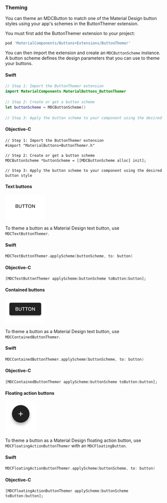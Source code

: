 ### Theming

You can theme an MDCButton to match one of the Material Design button styles using your app's
schemes in the ButtonThemer extension.

You must first add the ButtonThemer extension to your project:

```bash
pod 'MaterialComponents/Buttons+Extensions/ButtonThemer'
```

You can then import the extension and create an `MDCButtonScheme` instance. A button scheme defines
the design parameters that you can use to theme your buttons.

<!--<div class="material-code-render" markdown="1">-->
#### Swift
```swift
// Step 1: Import the ButtonThemer extension
import MaterialComponents.MaterialButtons_ButtonThemer

// Step 2: Create or get a button scheme
let buttonScheme = MDCButtonScheme()

// Step 3: Apply the button scheme to your component using the desired button style
```

#### Objective-C

```objc
// Step 1: Import the ButtonThemer extension
#import "MaterialButtons+ButtonThemer.h"

// Step 2: Create or get a button scheme
MDCButtonScheme *buttonScheme = [[MDCButtonScheme alloc] init];

// Step 3: Apply the button scheme to your component using the desired button style
```
<!--</div>-->

#### Text buttons

<img src="assets/text.gif" alt="An animation showing a Material Design text button." width="128">

To theme a button as a Material Design text button, use `MDCTextButtonThemer`.

<!--<div class="material-code-render" markdown="1">-->
#### Swift
```swift
MDCTextButtonThemer.applyScheme(buttonScheme, to: button)
```

#### Objective-C

```objc
[MDCTextButtonThemer applyScheme:buttonScheme toButton:button];
```
<!--</div>-->

#### Contained buttons

<img src="assets/contained.gif" alt="An animation showing a Material Design contained button." width="128">

To theme a button as a Material Design text button, use `MDCContainedButtonThemer`.

<!--<div class="material-code-render" markdown="1">-->
#### Swift
```swift
MDCContainedButtonThemer.applyScheme(buttonScheme, to: button)
```

#### Objective-C

```objc
[MDCContainedButtonThemer applyScheme:buttonScheme toButton:button];
```
<!--</div>-->

#### Floating action buttons

<img src="assets/fab.gif" alt="An animation showing a Material Design floating action button." width="99">

To theme a button as a Material Design floating action button, use `MDCFloatingActionButtonThemer`
with an `MDCFloatingButton`.

<!--<div class="material-code-render" markdown="1">-->
#### Swift
```swift
MDCFloatingActionButtonThemer.applyScheme(buttonScheme, to: button)
```

#### Objective-C

```objc
[MDCFloatingActionButtonThemer applyScheme:buttonScheme toButton:button];
```
<!--</div>-->
